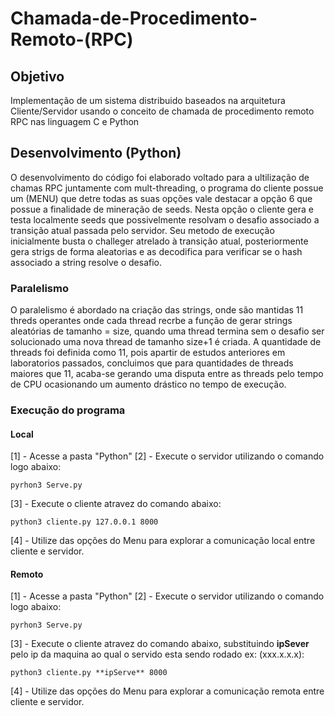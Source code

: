 # Chamada-de-Procedimento-Remoto-(RPC)

## Objetivo
Implementação de um sistema distribuido baseados na arquitetura Cliente/Servidor usando o conceito de chamada de procedimento remoto RPC nas linguagem C e Python

## Desenvolvimento (Python)

O desenvolvimento do código foi elaborado voltado para a ultilização de chamas RPC juntamente com mult-threading, o programa do cliente possue um (MENU) que detre todas as suas opções vale destacar a opção 6 que possue a finalidade de mineração de seeds. Nesta opção o cliente gera e testa localmente seeds que possivelmente resolvam o desafio associado a transição atual passada pelo servidor.
Seu metodo de execução inicialmente busta o challeger atrelado à transição atual, posteriormente gera strigs de forma aleatorias e as decodifica para verificar se o hash associado a string resolve o desafio.

### Paralelismo
O paralelismo é abordado na criação das strings, onde são mantidas 11 threds operantes onde cada thread recrbe a função de gerar strings aleatórias de tamanho = size, quando uma thread termina sem o desafio ser solucionado uma nova thread de tamanho size+1 é criada. A quantidade de threads foi definida como 11, pois apartir de estudos anteriores em laboratorios passados, concluimos que para quantidades de threads maiores que 11, acaba-se gerando uma disputa entre as threads pelo tempo de CPU ocasionando um aumento drástico no tempo de execução.

###

### Execução do programa

#### **Local**
 [1] - Acesse a pasta "Python"
 [2] - Execute o servidor utilizando o comando logo abaixo:
```
pyrhon3 Serve.py
```
 [3] - Execute o cliente atravez do comando abaixo:
```
python3 cliente.py 127.0.0.1 8000
```
 [4] - Utilize das opções do Menu para explorar a comunicação local entre cliente e servidor.
#### **Remoto** 
 [1] - Acesse a pasta "Python"
 [2] - Execute o servidor utilizando o comando logo abaixo:
```
pyrhon3 Serve.py
```
 [3] - Execute o cliente atravez do comando abaixo, substituindo **ipSever** pelo ip da maquina ao qual o servido esta sendo rodado ex: (xxx.x.x.x):
```
python3 cliente.py **ipServe** 8000
```
 [4] - Utilize das opções do Menu para explorar a comunicação remota entre cliente e servidor.
